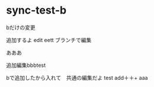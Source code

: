 # sync-test-b

bだけの変更

追加するよ
edit eett
ブランチで編集

あああ

追加編集bbbtest

bで追加したから入れて　共通の編集だよ
test
add＋＋+
aaa
